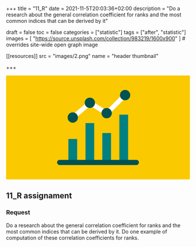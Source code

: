 +++
title = "11_R"
date = 2021-11-5T20:03:36+02:00
description = "Do a research about the general correlation coefficient for ranks and the most common indices that can be derived by it"


draft = false
toc = false
categories = ["statistic"]
tags = ["after", "statistic"]
images = [
  "https://source.unsplash.com/collection/983219/1600x900"
] # overrides site-wide open graph image

[[resources]]
  src = "images/2.png"
  name = "header thumbnail"

+++

![header](images/2.png)

## 11_R assignament

### Request
Do a research about the general correlation coefficient for ranks and the most common indices that can be derived by it. Do one example of computation of these correlation coefficients for ranks.
 
